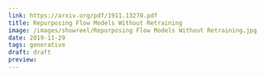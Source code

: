 ```yaml
---
link: https://arxiv.org/pdf/1911.13270.pdf
title: Repurposing Flow Models Without Retraining
image: /images/showreel/Repurposing Flow Models Without Retraining.jpg
date: 2019-11-29
tags: generative
draft: draft
preview:
---
```



